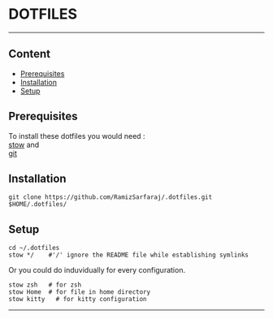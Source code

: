# DOTFILES

---

## Content

- [Prerequisites](#Prerequisites)
- [Installation](#Installation)
- [Setup](#Setup)

## Prerequisites

To install these dotfiles you would need :<br>
[stow](https://www.gnu.org/software/stow/) and<br>
[git](https://git-scm.com/)

## Installation

```clone
git clone https://github.com/RamizSarfaraj/.dotfiles.git $HOME/.dotfiles/
```

## Setup

```setup
cd ~/.dotfiles
stow */    #'/' ignore the README file while establishing symlinks
```

Or you could do induvidually for every configuration.

```example
stow zsh   # for zsh
stow Home  # for file in home directory
stow kitty   # for kitty configuration
```

---
